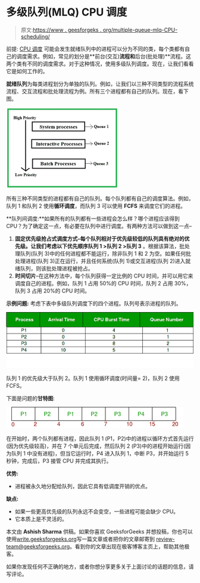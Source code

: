# 多级队列(MLQ) CPU 调度

> 原文:[https://www . geesforgeks . org/multiple-queue-mlq-CPU-scheduling/](https://www.geeksforgeeks.org/multilevel-queue-mlq-cpu-scheduling/)

前提: [CPU 调度](https://www.geeksforgeeks.org/gate-notes-operating-system-process-scheduling/)
可能会发生就绪队列中的进程可以分为不同的类，每个类都有自己的调度需求。例如，常见的划分是**前台(交互)**流程和**后台(批处理)**流程。这两个类有不同的调度需求。对于这种情况，使用多级队列调度。现在，让我们看看它是如何工作的。

**就绪队列**为每类进程划分为单独的队列。例如，让我们以三种不同类型的流程系统流程、交互流程和批处理流程为例。所有三个进程都有自己的队列。现在，看下图。

![](img/d0a49671d2eaa0f7914e30370484c1ce.png)

所有三种不同类型的进程都有自己的队列。每个队列都有自己的调度算法。例如，队列 1 和队列 2 使用**循环调度**，而队列 3 可以使用 **FCFS** 来调度它们的进程。

**队列间调度:**如果所有的队列都有一些进程会怎么样？哪个进程应该得到 CPU？为了确定这一点，有必要在队列中进行调度。有两种方法可以做到这一点–

1.  **固定优先级抢占式调度方式–**每个队列相对于优先级较低的队列具有绝对的优先级。让我们考虑以下优先顺序**队列 1 >队列 2 >队列 3** 。根据该算法，批处理队列(队列 3)中的任何进程都不能运行，除非队列 1 和 2 为空。如果任何批处理进程(队列 3)正在运行，并且任何系统(队列 1)或交互进程(队列 2)进入就绪队列，则该批处理进程被抢占。
2.  **时间切片**–在这种方法中，每个队列获得一定比例的 CPU 时间，并可以用它来调度自己的进程。例如，队列 1 占用 50%的 CPU 时间，队列 2 占用 30%，队列 3 占用 20%的 CPU 时间。

**示例问题:**
考虑下表中多级队列调度下的四个进程。队列号表示进程的队列。

![](img/bac095f6175bc39454b1a78f15c236a6.png)

队列 1 的优先级大于队列 2。队列 1 使用循环调度(时间量= 2)，队列 2 使用 FCFS。

下面是问题的**甘特图**:

![](img/9ad86726aaba919bb5932fa343ee2add.png)

在开始时，两个队列都有进程，因此队列 1 (P1，P2)中的进程以循环方式首先运行(因为优先级较高)，并在 7 个单元后完成，然后队列 2 (P3)中的进程开始运行(因为队列 1 中没有进程)，但当它运行时，P4 进入队列 1，中断 P3，并开始运行 5 秒钟，完成后，P3 接管 CPU 并完成其执行。

**优势:**

*   进程被永久地分配给队列，因此它具有低调度开销的优点。

**缺点:**

*   如果一些更高优先级的队列永远不会变空，一些进程可能会缺少 CPU。
*   它本质上是不灵活的。

本文由 **Ashish Sharma** 供稿。如果你喜欢 GeeksforGeeks 并想投稿，你也可以使用[write.geeksforgeeks.org](https://write.geeksforgeeks.org)写一篇文章或者把你的文章邮寄到 review-team@geeksforgeeks.org。看到你的文章出现在极客博客主页上，帮助其他极客。

如果你发现任何不正确的地方，或者你想分享更多关于上面讨论的话题的信息，请写评论。